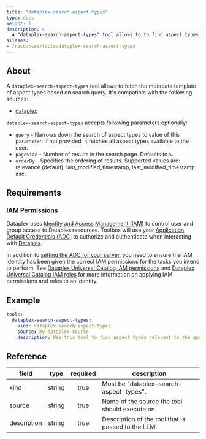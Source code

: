 ```yaml
---
title: "dataplex-search-aspect-types"
type: docs
weight: 1
description: >
  A "dataplex-search-aspect-types" tool allows to to find aspect types relevant to the query.
aliases:
- /resources/tools/dataplex-search-aspect-types
---
```


## About

A `dataplex-search-aspect-types` tool allows to fetch the metadata template of aspect types based on search query.
It's compatible with the following sources:

- [dataplex](../../sources/dataplex.md)

`dataplex-search-aspect-types` accepts following parameters optionally:

- `query` - Narrows down the search of aspect types to value of this parameter. If not provided, it fetches all aspect types available to the user.
- `pageSize` - Number of results in the search page. Defaults to `5`.
- `orderBy` - Specifies the ordering of results. Supported values are: relevance (default), last_modified_timestamp, last_modified_timestamp asc.

## Requirements

### IAM Permissions

Dataplex uses [Identity and Access Management (IAM)][iam-overview] to control
user and group access to Dataplex resources. Toolbox will use your
[Application Default Credentials (ADC)][adc] to authorize and authenticate when
interacting with [Dataplex][dataplex-docs].

In addition to [setting the ADC for your server][set-adc], you need to ensure
the IAM identity has been given the correct IAM permissions for the tasks you
intend to perform. See [Dataplex Universal Catalog IAM permissions][iam-permissions]
and [Dataplex Universal Catalog IAM roles][iam-roles] for more information on
applying IAM permissions and roles to an identity.

[iam-overview]: https://cloud.google.com/dataplex/docs/iam-and-access-control
[adc]: https://cloud.google.com/docs/authentication#adc
[set-adc]: https://cloud.google.com/docs/authentication/provide-credentials-adc
[iam-permissions]: https://cloud.google.com/dataplex/docs/iam-permissions
[iam-roles]: https://cloud.google.com/dataplex/docs/iam-roles
[dataplex-docs]: https://cloud.google.com/dataplex

## Example

```yaml
tools:
  dataplex-search-aspect-types:
    kind: dataplex-search-aspect-types
    source: my-dataplex-source
    description: Use this tool to find aspect types relevant to the query.
```

## Reference

| **field**   |                  **type**                  | **required** | **description**                                                                                  |
|-------------|:------------------------------------------:|:------------:|--------------------------------------------------------------------------------------------------|
| kind        |                   string                   |     true     | Must be "dataplex-search-aspect-types".                                                          |
| source      |                   string                   |     true     | Name of the source the tool should execute on.                                                   |
| description |                   string                   |     true     | Description of the tool that is passed to the LLM.                                               |